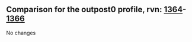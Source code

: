 ## Comparison for the outpost0 profile, rvn: [1364](https://github.com/PRO100KatYT/FortniteProfileRevisions/tree/main/profiles/outpost0/1364%20outpost0.json)-[1366](https://github.com/PRO100KatYT/FortniteProfileRevisions/tree/main/profiles/outpost0/1366%20outpost0.json)

No changes
